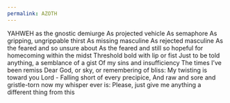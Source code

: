 ```yaml
---
permalink: AZOTH
---
```

YAHWEH as the gnostic demiurge 
As projected vehicle 
As semaphore 
As gripping, ungrippable thirst 
As missing masculine 
As rejected masculine 
As the feared and so unsure about 
As the feared and still so hopeful for
 homecoming within the midst 
Threshold bold with lip or fist 
Just to be told 
anything, a semblance of a gist 
Of my sins and insufficiency 
The times I’ve been remiss 
Dear God, or sky, or remembering of bliss:
My twisting is toward you Lord -
Falling short of every precipice, 
And raw 
and sore 
and gristle-torn now 
my whisper ever is: 
Please, just give me anything 
a different thing 
from this